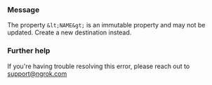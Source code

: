 
### Message
The property `&lt;NAME&gt;` is an immutable property and may not be updated. Create a new destination instead.

### Further help
If you're having trouble resolving this error, please reach out to [support@ngrok.com](mailto:support@ngrok.com?subject=Help%20with%20ERR_NGROK_5117)

